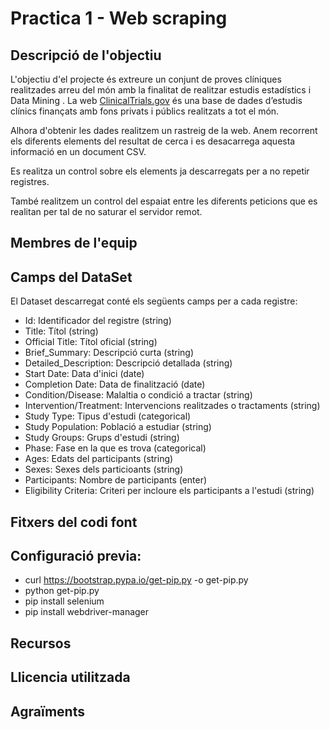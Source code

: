 # Practica 1 - Web scraping
## Descripció de l'objectiu
L'objectiu d'el projecte és extreure un conjunt de proves clíniques realitzades arreu del món amb la finalitat de realitzar estudis estadístics i Data Mining .
La web [ClinicalTrials.gov](https://clinicaltrials.gov/ct2/about-site/crawling) és una base de dades d’estudis clínics finançats amb fons privats i públics realitzats a tot el món.

Alhora d'obtenir les dades realitzem un rastreig de la web. Anem recorrent els diferents elements del resultat de cerca i es desacarrega aquesta informació en un document CSV.

Es realitza un control sobre els elements ja descarregats per a no repetir registres.

També realitzem un control del espaiat entre les diferents peticions que es realitan per tal de no saturar el servidor remot.

## Membres de l'equip
## Camps del DataSet
El Dataset descarregat conté els següents camps per a cada registre:
- Id: Identificador del registre (string)
- Title: Títol (string)
- Official Title: Títol oficial (string)
- Brief_Summary: Descripció curta (string)
- Detailed_Description: Descripció detallada (string) 
- Start Date: Data d'inici (date)
- Completion Date: Data de finalització (date)
- Condition/Disease: Malaltia o condició a tractar (string)
- Intervention/Treatment: Intervencions realitzades o tractaments (string)
- Study Type: Tipus d'estudi (categorical)
- Study Population: Població a estudiar (string)
- Study Groups: Grups d'estudi (string)
- Phase: Fase en la que es trova (categorical)
- Ages: Edats del participants (string)
- Sexes: Sexes dels particioants (string)
- Participants: Nombre de participants (enter) 
- Eligibility Criteria: Criteri per incloure els participants a l'estudi (string)
 

## Fitxers del codi font
## Configuració previa:
- curl https://bootstrap.pypa.io/get-pip.py -o get-pip.py
- python get-pip.py
- pip install selenium
- pip install webdriver-manager
## Recursos
## Llicencia utilitzada
## Agraïments
